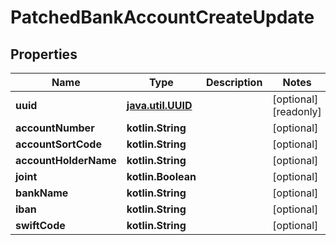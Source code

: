 
# PatchedBankAccountCreateUpdate

## Properties
Name | Type | Description | Notes
------------ | ------------- | ------------- | -------------
**uuid** | [**java.util.UUID**](java.util.UUID.md) |  |  [optional] [readonly]
**accountNumber** | **kotlin.String** |  |  [optional]
**accountSortCode** | **kotlin.String** |  |  [optional]
**accountHolderName** | **kotlin.String** |  |  [optional]
**joint** | **kotlin.Boolean** |  |  [optional]
**bankName** | **kotlin.String** |  |  [optional]
**iban** | **kotlin.String** |  |  [optional]
**swiftCode** | **kotlin.String** |  |  [optional]



